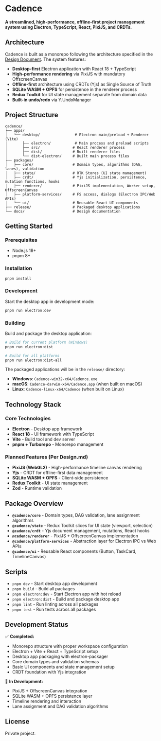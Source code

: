 # Cadence

**A streamlined, high-performance, offline-first project management system using Electron, TypeScript, React, PixiJS, and CRDTs.**

## Architecture

Cadence is built as a monorepo following the architecture specified in the [Design Document](docs/Design.md). The system features:

- **Desktop-first** Electron application with React 18 + TypeScript
- **High-performance rendering** via PixiJS with mandatory OffscreenCanvas
- **Offline-first** architecture using CRDTs (Yjs) as Single Source of Truth
- **SQLite WASM + OPFS** for persistence in the renderer process
- **Redux Toolkit** for UI state management separate from domain data
- **Built-in undo/redo** via Y.UndoManager

## Project Structure

```
cadence/
├── apps/
│   └── desktop/                # Electron main/preload + Renderer (Vite)
│       ├── electron/           # Main process and preload scripts
│       ├── src/               # React renderer process
│       ├── dist/              # Built renderer files
│       └── dist-electron/     # Built main process files
├── packages/
│   ├── core/                  # Domain types, algorithms (DAG, lanes), validation
│   ├── state/                 # RTK Stores (UI state management)
│   ├── crdt/                  # Yjs initialization, persistence, mutation functions, hooks
│   ├── renderer/              # PixiJS implementation, Worker setup, OffscreenCanvas
│   ├── platform-services/     # FS access, dialogs (Electron IPC/Web APIs)
│   └── ui/                    # Reusable React UI components
├── release/                   # Packaged desktop applications
└── docs/                      # Design documentation
```

## Getting Started

### Prerequisites

- Node.js 18+
- pnpm 8+

### Installation

```bash
pnpm install
```

### Development

Start the desktop app in development mode:

```bash
pnpm run electron:dev
```

### Building

Build and package the desktop application:

```bash
# Build for current platform (Windows)
pnpm run electron:dist

# Build for all platforms
pnpm run electron:dist-all
```

The packaged applications will be in the `release/` directory:

- **Windows**: `Cadence-win32-x64/Cadence.exe`
- **macOS**: `Cadence-darwin-x64/Cadence.app` (when built on macOS)
- **Linux**: `Cadence-linux-x64/Cadence` (when built on Linux)

## Technology Stack

### Core Technologies

- **Electron** - Desktop app framework
- **React 18** - UI framework with TypeScript
- **Vite** - Build tool and dev server
- **pnpm + Turborepo** - Monorepo management

### Planned Features (Per Design.md)

- **PixiJS (WebGL2)** - High-performance timeline canvas rendering
- **Yjs** - CRDT for offline-first data management
- **SQLite WASM + OPFS** - Client-side persistence
- **Redux Toolkit** - UI state management
- **Zod** - Runtime validation

## Package Overview

- **`@cadence/core`** - Domain types, DAG validation, lane assignment algorithms
- **`@cadence/state`** - Redux Toolkit slices for UI state (viewport, selection)
- **`@cadence/crdt`** - Yjs document management, mutations, React hooks
- **`@cadence/renderer`** - PixiJS + OffscreenCanvas implementation
- **`@cadence/platform-services`** - Abstraction layer for Electron IPC vs Web APIs
- **`@cadence/ui`** - Reusable React components (Button, TaskCard, TimelineCanvas)

## Scripts

- `pnpm dev` - Start desktop app development
- `pnpm build` - Build all packages
- `pnpm electron:dev` - Start Electron app with hot reload
- `pnpm electron:dist` - Build and package desktop app
- `pnpm lint` - Run linting across all packages
- `pnpm test` - Run tests across all packages

## Development Status

✅ **Completed:**

- Monorepo structure with proper workspace configuration
- Electron + Vite + React + TypeScript setup
- Desktop app packaging with electron-packager
- Core domain types and validation schemas
- Basic UI components and state management setup
- CRDT foundation with Yjs integration

🚧 **In Development:**

- PixiJS + OffscreenCanvas integration
- SQLite WASM + OPFS persistence layer
- Timeline rendering and interaction
- Lane assignment and DAG validation algorithms

## License

Private project.
